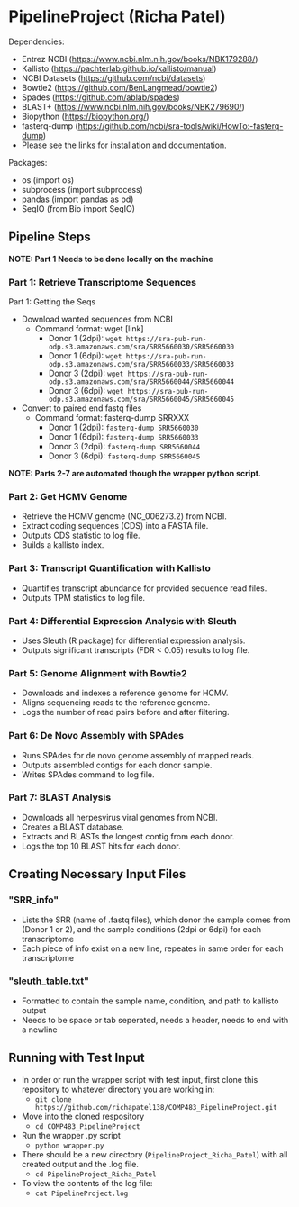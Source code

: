 # PipelineProject (Richa Patel)

Dependencies: 
- Entrez NCBI (https://www.ncbi.nlm.nih.gov/books/NBK179288/) 
- Kallisto (https://pachterlab.github.io/kallisto/manual)
- NCBI Datasets (https://github.com/ncbi/datasets)
- Bowtie2 (https://github.com/BenLangmead/bowtie2)
- Spades (https://github.com/ablab/spades)
- BLAST+ (https://www.ncbi.nlm.nih.gov/books/NBK279690/)
- Biopython (https://biopython.org/)
- fasterq-dump (https://github.com/ncbi/sra-tools/wiki/HowTo:-fasterq-dump)
- Please see the links for installation and documentation.

Packages: 
- os (import os)
- subprocess (import subprocess)
- pandas (import pandas as pd)
- SeqIO (from Bio import SeqIO)

## Pipeline Steps

**NOTE: Part 1 Needs to be done locally on the machine**

### Part 1: Retrieve Transcriptome Sequences
Part 1: Getting the Seqs
- Download wanted sequences from NCBI
  - Command format: wget [link]
    - Donor 1 (2dpi): `wget https://sra-pub-run-odp.s3.amazonaws.com/sra/SRR5660030/SRR5660030`
    - Donor 1 (6dpi): `wget https://sra-pub-run-odp.s3.amazonaws.com/sra/SRR5660033/SRR5660033`
    - Donor 3 (2dpi): `wget https://sra-pub-run-odp.s3.amazonaws.com/sra/SRR5660044/SRR5660044`
    - Donor 3 (6dpi): `wget https://sra-pub-run-odp.s3.amazonaws.com/sra/SRR5660045/SRR5660045`
- Convert to paired end fastq files
  - Command format: fasterq-dump SRRXXX
    - Donor 1 (2dpi): `fasterq-dump SRR5660030`
    - Donor 1 (6dpi): `fasterq-dump SRR5660033`
    - Donor 3 (2dpi): `fasterq-dump SRR5660044`
    - Donor 3 (6dpi): `fasterq-dump SRR5660045`

**NOTE: Parts 2-7 are automated though the wrapper python script.**

### Part 2: Get HCMV Genome
- Retrieve the HCMV genome (NC_006273.2) from NCBI.
- Extract coding sequences (CDS) into a FASTA file.
- Outputs CDS statistic to log file.
- Builds a kallisto index.

### Part 3: Transcript Quantification with Kallisto
- Quantifies transcript abundance for provided sequence read files.
- Outputs TPM statistics to log file.

### Part 4: Differential Expression Analysis with Sleuth
- Uses Sleuth (R package) for differential expression analysis.
- Outputs significant transcripts (FDR < 0.05) results to log file.

### Part 5: Genome Alignment with Bowtie2
- Downloads and indexes a reference genome for HCMV.
- Aligns sequencing reads to the reference genome.
- Logs the number of read pairs before and after filtering.

### Part 6: De Novo Assembly with SPAdes
- Runs SPAdes for de novo genome assembly of mapped reads.
- Outputs assembled contigs for each donor sample.
- Writes SPAdes command to log file.

### Part 7: BLAST Analysis
- Downloads all herpesvirus viral genomes from NCBI.
- Creates a BLAST database.
- Extracts and BLASTs the longest contig from each donor.
- Logs the top 10 BLAST hits for each donor.

## Creating Necessary Input Files

### "SRR_info"
- Lists the SRR (name of .fastq files), which donor the sample comes from (Donor 1 or 2), and the sample conditions (2dpi or 6dpi) for each transcriptome
- Each piece of info exist on a new line, repeates in same order for each transcriptome

### "sleuth_table.txt"
- Formatted to contain the sample name, condition, and path to kallisto output
- Needs to be space or tab seperated, needs a header, needs to end with a newline

## Running with Test Input
- In order or run the wrapper script with test input, first clone this repository to whatever directory you are working in:
  - `git clone https://github.com/richapatel138/COMP483_PipelineProject.git`
- Move into the cloned respository
  - `cd COMP483_PipelineProject`
- Run the wrapper .py script
  - `python wrapper.py`
- There should be a new directory (`PipelineProject_Richa_Patel`) with all created output and the .log file.
  - `cd PipelineProject_Richa_Patel`
- To view the contents of the log file:
  - `cat PipelineProject.log`


